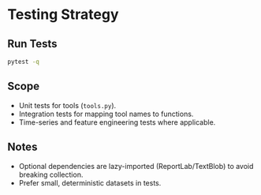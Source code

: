 # Testing Strategy

## Run Tests
```bash
pytest -q
```

## Scope
- Unit tests for tools (`tools.py`).
- Integration tests for mapping tool names to functions.
- Time-series and feature engineering tests where applicable.

## Notes
- Optional dependencies are lazy-imported (ReportLab/TextBlob) to avoid breaking collection.
- Prefer small, deterministic datasets in tests.
